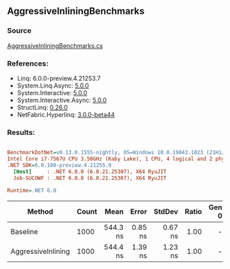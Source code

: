 ﻿## AggressiveInliningBenchmarks

### Source
[AggressiveInliningBenchmarks.cs](../NetFabric.Hyperlinq.Benchmarks/Benchmarks/AggressiveInliningBenchmarks.cs)

### References:
- Linq: 6.0.0-preview.4.21253.7
- System.Linq.Async: [5.0.0](https://www.nuget.org/packages/System.Linq.Async/5.0.0)
- System.Interactive: [5.0.0](https://www.nuget.org/packages/System.Interactive/5.0.0)
- System.Interactive.Async: [5.0.0](https://www.nuget.org/packages/System.Interactive.Async/5.0.0)
- StructLinq: [0.26.0](https://www.nuget.org/packages/StructLinq/0.26.0)
- NetFabric.Hyperlinq: [3.0.0-beta44](https://www.nuget.org/packages/NetFabric.Hyperlinq/3.0.0-beta44)

### Results:
``` ini

BenchmarkDotNet=v0.13.0.1555-nightly, OS=Windows 10.0.19043.1023 (21H1/May2021Update)
Intel Core i7-7567U CPU 3.50GHz (Kaby Lake), 1 CPU, 4 logical and 2 physical cores
.NET SDK=6.0.100-preview.4.21255.9
  [Host]     : .NET 6.0.0 (6.0.21.25307), X64 RyuJIT
  Job-SUCOWF : .NET 6.0.0 (6.0.21.25307), X64 RyuJIT

Runtime=.NET 6.0  

```
|             Method | Count |     Mean |   Error |  StdDev | Ratio | Gen 0 | Gen 1 | Gen 2 | Allocated |
|------------------- |------ |---------:|--------:|--------:|------:|------:|------:|------:|----------:|
|           Baseline |  1000 | 544.3 ns | 0.85 ns | 0.67 ns |  1.00 |     - |     - |     - |         - |
| AggressiveInlining |  1000 | 544.4 ns | 1.39 ns | 1.23 ns |  1.00 |     - |     - |     - |         - |
